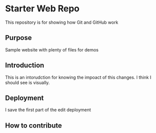 # Starter Web Repo

This repository is for showing how Git and GitHub work

## Purpose

Sample website with plenty of files for demos

## Introduction
This is an intorudction for knowing the impoact of this changes.
I think I should see is visually.




## Deployment
I save the first part of the edit deployment


## How to contribute
